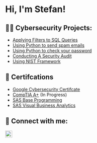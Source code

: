 <h1>Hi, I'm Stefan!</h1>

<h2>👨‍💻 Cybersecurity Projects:</h2>

-  [Applying Filters to SQL Queries](https://github.com/stef20p/Applying-filters-to-SQL-Queries)
-  [Using Python to send spam emails](https://github.com/stef20p/Using-Python-to-send-Phishing-Emails)
-  [Using Python to check your password](https://github.com/stef20p/HaveIBeenPwned)
-  [Conducting A Security Audit](https://github.com/stef20p/Conducting-a-Security-Audit/tree/main)
-  [Using NIST Framework](https://github.com/stef20p/NIST-Framework-to-respond-to-an-incident)
 

<h2>📃 Certifcations </h2> 


- [Google Cybersecurity Certifcate](https://www.credly.com/badges/a3d4e7ed-b778-4818-ac1a-22b15c58bedc)
- [CompTIA A+](https://www.comptia.org/certifications/a) (In Progress)
- [SAS Base Programming](https://www.credly.com/badges/a381224c-1fe7-4df5-98b4-e116de50b849/public_url)
- [SAS Visual Business Analytics](https://www.credly.com/badges/68f040c3-380f-46bc-a7e7-960b1dcb57fa/public_url)
<h2> 🤳 Connect with me:</h2>

[<img align="left" alt="JoshMadakor | LinkedIn" width="22px" src="https://cdn.jsdelivr.net/npm/simple-icons@v3/icons/linkedin.svg" />][linkedin]

[linkedin]: https://www.linkedin.com/in/stefan-paunovic-b06784257/

<!--
**joshmadakor1/joshmadakor1** is a ✨ _special_ ✨ repository because its `README.md` (this file) appears on your GitHub profile.

Here are some ideas to get you started:

- 🔭 I’m currently working on ...
- 🌱 I’m currently learning ...
- 👯 I’m looking to collaborate on ...
- 🤔 I’m looking for help with ...
- 💬 Ask me about ...
- 📫 How to reach me: ...
- 😄 Pronouns: ...
- ⚡ Fun fact: ...
-->
